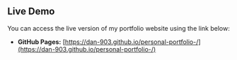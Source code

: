 ## Live Demo

You can access the live version of my portfolio website using the link below:

- **GitHub Pages:** [https://dan-903.github.io/personal-portfolio-/](https://dan-903.github.io/personal-portfolio-/)
